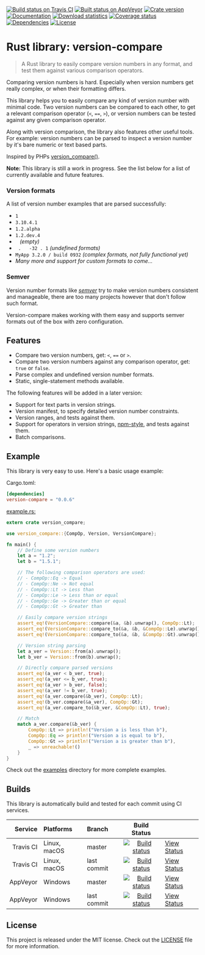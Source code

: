 [![Build status on Travis CI][travis-master-badge]][travis-link]
[![Built status on AppVeyor][appveyor-master-badge]][appveyor-master-link]
[![Crate version][crate-version-badge]][crate-link]
[![Documentation][docs-badge]][docs]
[![Download statistics][crate-download-badge]][crate-link]
[![Coverage status][coverage-badge]][coverage-link]
[![Dependencies][dependency-badge]][dependency-link]
[![License][crate-license-badge]][crate-link]

[crate-version-badge]: https://img.shields.io/crates/v/version-compare.svg
[crate-download-badge]: https://img.shields.io/crates/d/version-compare.svg
[crate-license-badge]: https://img.shields.io/crates/l/version-compare.svg
[crate-link]: https://crates.io/crates/version-compare
[coverage-badge]: https://coveralls.io/repos/github/timvisee/version-compare/badge.svg?branch=master
[coverage-link]: https://coveralls.io/github/timvisee/version-compare?branch=master
[dependency-badge]: https://img.shields.io/badge/dependencies-none!-green.svg
[dependency-link]: https://libraries.io/github/timvisee/version-compare
[docs]: https://docs.rs/version-compare
[docs-badge]: https://docs.rs/version-compare/badge.svg

# Rust library: version-compare
> A Rust library to easily compare version numbers in any format, and test them against various comparison operators.

Comparing version numbers is hard. Especially when version numbers get really complex,
or when their formatting differs. 

This library helps you to easily compare any kind of version number with minimal code.
Two version numbers can be compared to each other, to get a relevant comparison operator (`<`, `==`, `>`),
or version numbers can be tested against any given comparison operator.

Along with version comparison, the library also features other useful tools.  
For example: version numbers can be parsed to inspect a version number by it's bare numeric or text based parts.

Inspired by PHPs [version_compare()](http://php.net/manual/en/function.version-compare.php).

**Note:** This library is still a work in progress.
See the list below for a list of currently available and future features.

### Version formats
A list of version number examples that are parsed successfully:

- `1`
- `3.10.4.1`
- `1.2.alpha`
- `1.2.dev.4`
- ` ` _(empty)_
- ` .   -32 . 1` _(undefined formats)_
- `MyApp 3.2.0 / build 0932` _(complex formats, not fully functional yet)_
- _Many more and support for custom formats to come..._

### Semver
Version number formats like [_semver_](http://semver.org/) try to make version numbers consistent and manageable,
there are too many projects however that don't follow such format.

Version-compare makes working with them easy and supports semver formats out of the box with zero configuration.

## Features
* Compare two version numbers, get: `<`, `==` or `>`.
* Compare two version numbers against any comparison operator, get: `true` or `false`.
* Parse complex and undefined version number formats.
* Static, single-statement methods available.

The following features will be added in a later version:

* Support for text parts in version strings.
* Version manifest, to specify detailed version number constraints.
* Version ranges, and tests against them.
* Support for operators in version strings, [npm-style](https://docs.npmjs.com/misc/semver), and tests against them.
* Batch comparisons.

## Example
This library is very easy to use. Here's a basic usage example:

Cargo.toml:
```toml
[dependencies]
version-compare = "0.0.6"
```

[example.rs:](examples/example.rs)
```rust
extern crate version_compare;

use version_compare::{CompOp, Version, VersionCompare};

fn main() {
    // Define some version numbers
    let a = "1.2";
    let b = "1.5.1";

    // The following comparison operators are used:
    // - CompOp::Eq -> Equal
    // - CompOp::Ne -> Not equal
    // - CompOp::Lt -> Less than
    // - CompOp::Le -> Less than or equal
    // - CompOp::Ge -> Greater than or equal
    // - CompOp::Gt -> Greater than

    // Easily compare version strings
    assert_eq!(VersionCompare::compare(&a, &b).unwrap(), CompOp::Lt);
    assert_eq!(VersionCompare::compare_to(&a, &b, &CompOp::Le).unwrap(), true);
    assert_eq!(VersionCompare::compare_to(&a, &b, &CompOp::Gt).unwrap(), false);

    // Version string parsing
    let a_ver = Version::from(a).unwrap();
    let b_ver = Version::from(b).unwrap();

    // Directly compare parsed versions
    assert_eq!(a_ver < b_ver, true);
    assert_eq!(a_ver <= b_ver, true);
    assert_eq!(a_ver > b_ver, false);
    assert_eq!(a_ver != b_ver, true);
    assert_eq!(a_ver.compare(&b_ver), CompOp::Lt);
    assert_eq!(b_ver.compare(&a_ver), CompOp::Gt);
    assert_eq!(a_ver.compare_to(&b_ver, &CompOp::Lt), true);

    // Match
    match a_ver.compare(&b_ver) {
        CompOp::Lt => println!("Version a is less than b"),
        CompOp::Eq => println!("Version a is equal to b"),
        CompOp::Gt => println!("Version a is greater than b"),
        _ => unreachable!()
    }
}
```

Check out the [examples](examples) directory for more complete examples.

## Builds
This library is automatically build and tested for each commit using CI services.

| Service   | Platforms    | Branch      | Build Status                                                   |                                     |
| --------: | :----------- | :---------- | :------------------------------------------------------------: | :---------------------------------- |
| Travis CI | Linux, macOS | master      | [![Build status][travis-master-badge]][travis-link]            | [View Status][travis-link]          |
| Travis CI | Linux, macOS | last commit | [![Build status][travis-last-badge]][travis-link]              | [View Status][travis-link]          |
| AppVeyor  | Windows      | master      | [![Build status][appveyor-master-badge]][appveyor-master-link] | [View Status][appveyor-master-link] |
| AppVeyor  | Windows      | last commit | [![Build status][appveyor-last-badge]][appveyor-last-link]     | [View Status][appveyor-last-link]   |

[travis-master-badge]:   https://travis-ci.org/timvisee/version-compare.svg?branch=master
[travis-last-badge]:     https://travis-ci.org/timvisee/version-compare.svg
[travis-link]:           https://travis-ci.org/timvisee/version-compare
[appveyor-master-badge]: https://ci.appveyor.com/api/projects/status/nikhmuoonooo05a6/branch/master?svg=true
[appveyor-last-badge]:   https://ci.appveyor.com/api/projects/status/nikhmuoonooo05a6?svg=true
[appveyor-master-link]:  https://ci.appveyor.com/project/timvisee/version-compare/branch/master
[appveyor-last-link]:    https://ci.appveyor.com/project/timvisee/version-compare

## License
This project is released under the MIT license. Check out the [LICENSE](LICENSE) file for more information.
